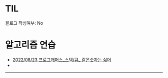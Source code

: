 # TIL

블로그 작성여부: No

# 알고리즘 연습

- [2022/08/23 프로그래머스_스택/큐_ 같은숫자는 싫어](https://github.com/EunGyeongKim/TIL/blob/main/2022/programmers/2022%2008%2023%20%ED%94%84%EB%A1%9C%EA%B7%B8%EB%9E%98%EB%A8%B8%EC%8A%A4_%EC%8A%A4%ED%83%9D%20%ED%81%90_%EA%B0%99%EC%9D%80%20%EC%88%AB%EC%9E%90%EB%8A%94%20%E1%84%89%2016bcbf2b0cf943e5b401fa3692e760f4.md)
- 

---